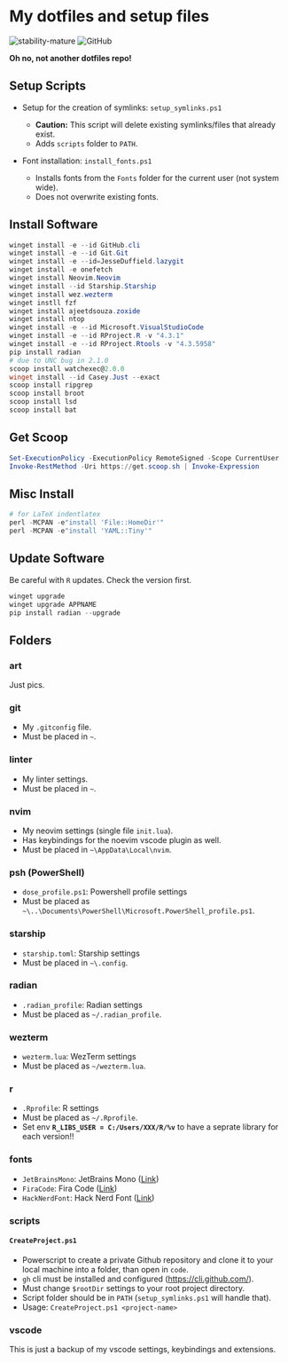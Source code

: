 # My dotfiles and setup files

![stability-mature](https://img.shields.io/badge/stability-mature-00800.svg) ![GitHub](https://img.shields.io/badge/dotfiles-blue)

**Oh no, not another dotfiles repo!**

## Setup Scripts

- Setup for the creation of symlinks: `setup_symlinks.ps1`

  - **Caution:** This script will delete existing symlinks/files that already exist.
  - Adds `scripts` folder to `PATH`.

- Font installation: `install_fonts.ps1`
  - Installs fonts from the `Fonts` folder for the current user (not system wide).
  - Does not overwrite existing fonts.

## Install Software

```powershell
winget install -e --id GitHub.cli
winget install -e --id Git.Git
winget install -e --id=JesseDuffield.lazygit
winget install -e onefetch
winget install Neovim.Neovim
winget install --id Starship.Starship
winget install wez.wezterm
winget instll fzf
winget install ajeetdsouza.zoxide
winget install ntop
winget install -e --id Microsoft.VisualStudioCode
winget install -e --id RProject.R -v "4.3.1"
winget install -e --id RProject.Rtools -v "4.3.5958"
pip install radian
# due to UNC bug in 2.1.0
scoop install watchexec@2.0.0
winget install --id Casey.Just --exact
scoop install ripgrep
scoop install broot
scoop install lsd
scoop install bat
```

## Get Scoop

```powershell
Set-ExecutionPolicy -ExecutionPolicy RemoteSigned -Scope CurrentUser
Invoke-RestMethod -Uri https://get.scoop.sh | Invoke-Expression
```

## Misc Install

```powershell
# for LaTeX indentlatex
perl -MCPAN -e"install 'File::HomeDir'"
perl -MCPAN -e"install 'YAML::Tiny'"
```

## Update Software

Be careful with `R` updates. Check the version first.

```powershell
winget upgrade
winget upgrade APPNAME
pip install radian --upgrade
```

## Folders

### art

Just pics.

### git

- My `.gitconfig` file.
- Must be placed in `~`.

### linter

- My linter settings.
- Must be placed in `~`.

### nvim

- My neovim settings (single file `init.lua`).
- Has keybindings for the noevim vscode plugin as well.
- Must be placed in `~\AppData\Local\nvim`.

### psh (PowerShell)

- `dose_profile.ps1`: Powershell profile settings
- Must be placed as `~\..\Documents\PowerShell\Microsoft.PowerShell_profile.ps1`.

### starship

- `starship.toml`: Starship settings
- Must be placed in `~\.config`.

### radian

- `.radian_profile`: Radian settings
- Must be placed as `~/.radian_profile`.

### wezterm

- `wezterm.lua`: WezTerm settings
- Must be placed as `~/wezterm.lua`.

### r

- `.Rprofile`: R settings
- Must be placed as `~/.Rprofile`.
- Set env **`R_LIBS_USER = C:/Users/XXX/R/%v`** to have a seprate library for each version!!

### fonts

- `JetBrainsMono`: JetBrains Mono ([Link](https://www.jetbrains.com/lp/mono/))
- `FiraCode`: Fira Code ([Link](https://github.com/tonsky/FiraCode/))
- `HackNerdFont`: Hack Nerd Font ([Link](https://www.nerdfonts.com/font-downloads/))

### scripts

#### `CreateProject.ps1`

- Powerscript to create a private Github repository and clone it to your local machine into a folder, than open in `code`.
- `gh` cli must be installed and configured (<https://cli.github.com/>).
- Must change `$rootDir` settings to your root project directory.
- Script folder should be in `PATH` (`setup_symlinks.ps1` will handle that).
- Usage: `CreateProject.ps1 <project-name>`

### vscode

This is just a backup of my vscode settings, keybindings and extensions.
